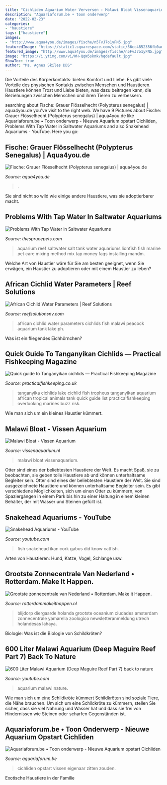 ```yaml
---
title: "Cichliden Aquarium Water Verversen : Malawi Bloat Vissenaquarium"
description: "Aquariaforum.be • toon onderwerp"
date: "2022-02-23"
categories:
- "haustiere"
tags: ["haustiere"]
images:
- "http://www.aqua4you.de/images/fische/n5FvJ7o1yFN5.jpg"
featuredImage: "https://static1.squarespace.com/static/56cc4852356fb0ad1dc8bc20/t/575e94191ccbd10cb5d85b2c/1465818894660/4c6b9cd553b19.jpg"
featured_image: "http://www.aqua4you.de/images/fische/n5FvJ7o1yFN5.jpg"
image: "https://i.ytimg.com/vi/WH-QqW5skmk/hqdefault.jpg"
ShowToc: true
author: "Ms. Agnes Skiles DDS"
---
```



Die Vorteile des Körperkontakts: bieten Komfort und Liebe.
Es gibt viele Vorteile des physischen Kontakts zwischen Menschen und Haustieren. Haustiere können Trost und Liebe bieten, was dazu beitragen kann, die Beziehungen zwischen Menschen und ihren Tieren zu verbessern.

	

		
searching about Fische: Grauer Flösselhecht (Polypterus senegalus) | aqua4you.de you've visit to the right web. We have 9 Pictures about Fische: Grauer Flösselhecht (Polypterus senegalus) | aqua4you.de like Aquariaforum.be • Toon onderwerp - Nieuwe Aquarium opstart Cichliden, Problems With Tap Water in Saltwater Aquariums and also Snakehead Aquariums - YouTube. Here you go:
		
    
## Fische: Grauer Flösselhecht (Polypterus Senegalus) | Aqua4you.de

<img loading=lazy src="http://www.aqua4you.de/images/fische/n5FvJ7o1yFN5.jpg" onerror="this.onerror=null;this.src='https://tse4.mm.bing.net/th?id=OIP.ERaO1mhoJkRCKDSrhbHCMAHaHU&amp;pid=15.1';" alt="Fische: Grauer Flösselhecht (Polypterus senegalus) | aqua4you.de">

_Source: aqua4you.de_

>. 

	

Sie sind nicht so wild wie einige andere Haustiere, was sie adoptierbarer macht.

    
## Problems With Tap Water In Saltwater Aquariums

<img loading=lazy src="https://www.thesprucepets.com/thmb/xr_wSUcsoQHtUjKSiHzSHYAXmns=/4608x3072/filters:fill(auto,1)/reef-aquarium-504106122-5af89ebe3418c60038cd2123.jpg" onerror="this.onerror=null;this.src='https://tse1.mm.bing.net/th?id=OIP.APYGJbYQcOc8AzMJ_qBTmwHaE8&amp;pid=15.1';" alt="Problems With Tap Water in Saltwater Aquariums">

_Source: thesprucepets.com_

>aquarium reef saltwater salt tank water aquariums lionfish fish marine pet care mixing method mix tap money faqs installing mandm. 

	

Welche Art von Haustier wäre für Sie am besten geeignet, wenn Sie erwägen, ein Haustier zu adoptieren oder mit einem Haustier zu leben?

    
## African Cichlid Water Parameters | Reef Solutions

<img loading=lazy src="http://reefsolutionsnv.com/wp-content/uploads/2013/05/chilumba.jpg" onerror="this.onerror=null;this.src='https://tse4.mm.bing.net/th?id=OIP.EIvWxW9C9ByVPyjSaY2NNgHaE9&amp;pid=15.1';" alt="African Cichlid Water Parameters | Reef Solutions">

_Source: reefsolutionsnv.com_

>african cichlid water parameters cichlids fish malawi peacock aquarium tank lake ph. 

	

Was ist ein fliegendes Eichhörnchen?

    
## Quick Guide To Tanganyikan Cichlids — Practical Fishkeeping Magazine

<img loading=lazy src="https://static1.squarespace.com/static/56cc4852356fb0ad1dc8bc20/t/575e94191ccbd10cb5d85b2c/1465818894660/4c6b9cd553b19.jpg" onerror="this.onerror=null;this.src='https://tse1.mm.bing.net/th?id=OIP.ubfQAx8jVLE2CGFj4o16vgHaE7&amp;pid=15.1';" alt="Quick guide to Tanganyikan cichlids — Practical Fishkeeping Magazine">

_Source: practicalfishkeeping.co.uk_

>tanganyika cichlids lake cichlid fish tropheus tanganyikan aquarium african tropical animals tank quick guide list practicalfishkeeping overlooking marines buzz risk. 

	

Wie man sich um ein kleines Haustier kümmert.

    
## Malawi Bloat - Vissen Aquarium

<img loading=lazy src="http://www.vissenaquarium.nl/wp-content/uploads/2016/04/sickcichlid.jpg" onerror="this.onerror=null;this.src='https://tse1.mm.bing.net/th?id=OIP.wCmkUxEjXxJJqBnW37ATFQHaDK&amp;pid=15.1';" alt="Malawi Bloat - Vissen Aquarium">

_Source: vissenaquarium.nl_

>malawi bloat vissenaquarium. 

	

Otter sind eines der beliebtesten Haustiere der Welt. Es macht Spaß, sie zu beobachten, sie geben tolle Haustiere ab und können unterhaltsame Begleiter sein.
Otter sind eines der beliebtesten Haustiere der Welt. Sie sind ausgezeichnete Haustiere und können unterhaltsame Begleiter sein. Es gibt verschiedene Möglichkeiten, sich um einen Otter zu kümmern, von Spaziergängen in einem Park bis hin zu einer Haltung in einem kleinen Behälter, der mit Wasser und Steinen gefüllt ist.

    
## Snakehead Aquariums - YouTube

<img loading=lazy src="https://i.ytimg.com/vi/WH-QqW5skmk/hqdefault.jpg" onerror="this.onerror=null;this.src='https://tse3.mm.bing.net/th?id=OIP.kN-h90UCjfdzguPufFBn0QHaFj&amp;pid=15.1';" alt="Snakehead Aquariums - YouTube">

_Source: youtube.com_

>fish snakehead ikan cork gabus did know catfish. 

	

Arten von Haustieren: Hund, Katze, Vogel, Schlange usw.

    
## Grootste Zonnecentrale Van Nederland • Rotterdam. Make It Happen.

<img loading=lazy src="https://rotterdammakeithappen.nl/app/uploads/2018/05/partner-blijdorp-2.jpg" onerror="this.onerror=null;this.src='https://tse2.mm.bing.net/th?id=OIP.p_RGApYPiebzuudYV52-lwHaE7&amp;pid=15.1';" alt="Grootste zonnecentrale van Nederland • Rotterdam. Make it Happen.">

_Source: rotterdammakeithappen.nl_

>blijdorp diergaarde holanda grootste oceanium ciudades amsterdam zonnecentrale yamarella zoologico newsletteranmeldung utrech holandesas lahaya. 

	

Biologie: Was ist die Biologie von Schildkröten?

    
## 600 Liter Malawi Aquarium (Deep Maguire Reef Part 7) Back To Nature

<img loading=lazy src="https://i.ytimg.com/vi/jLluBjBDZLo/maxresdefault.jpg" onerror="this.onerror=null;this.src='https://tse4.mm.bing.net/th?id=OIP.D3EVCIErnu0zfgwjGv4y7wHaEK&amp;pid=15.1';" alt="600 Liter Malawi Aquarium (Deep Maguire Reef Part 7) back to nature">

_Source: youtube.com_

>aquarium malawi nature. 

	

Wie man sich um eine Schildkröte kümmert
Schildkröten sind soziale Tiere, die Nähe brauchen. Um sich um eine Schildkröte zu kümmern, stellen Sie sicher, dass sie viel Nahrung und Wasser hat und dass sie frei von Hindernissen wie Steinen oder scharfen Gegenständen ist.

    
## Aquariaforum.be • Toon Onderwerp - Nieuwe Aquarium Opstart Cichliden

<img loading=lazy src="http://www.cichlid-forum.com/tanks/images/22986a.jpg" onerror="this.onerror=null;this.src='https://tse2.mm.bing.net/th?id=OIP.pgFCsy_bgtwQrAr8vmHy8QHaCZ&amp;pid=15.1';" alt="Aquariaforum.be • Toon onderwerp - Nieuwe Aquarium opstart Cichliden">

_Source: aquariaforum.be_

>cichliden opstart vissen eigenaar zitten zouden. 

	

Exotische Haustiere in der Familie

